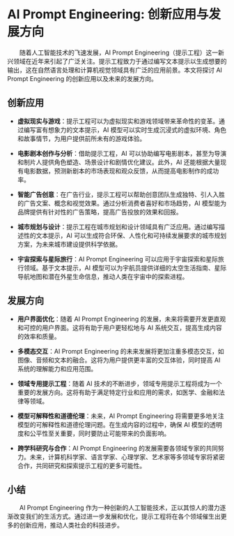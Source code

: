 # AI Prompt Engineering: 创新应用与发展方向<Badge type="tip" text="阅读时长 5-8 分钟" />

&emsp;&emsp;随着人工智能技术的飞速发展，AI Prompt Engineering（提示工程）这一新兴领域在近年来引起了广泛关注。提示工程致力于通过编写文本提示以生成想要的输出，这在自然语言处理和计算机视觉领域具有广泛的应用前景。本文将探讨 AI Prompt Engineering 的创新应用以及未来的发展方向。

## 创新应用

- **虚拟现实与游戏**：提示工程可以为虚拟现实和游戏领域带来革命性的变革。通过编写富有想象力的文本提示，AI 模型可以实时生成沉浸式的虚拟环境、角色和故事情节，为用户提供前所未有的游戏体验。

- **电影剧本创作与分析**：借助提示工程，AI 可以协助编写电影剧本，甚至为导演和制片人提供角色塑造、场景设计和剧情优化建议。此外，AI 还能根据大量现有电影数据，预测新剧本的市场表现和观众反馈，从而提高电影制作的成功率。

- **智能广告创意**：在广告行业，提示工程可以帮助创意团队生成独特、引人入胜的广告文案、概念和视觉效果。通过分析消费者喜好和市场趋势，AI 模型能为品牌提供有针对性的广告策略，提高广告投放的效果和回报。

- **城市规划与设计**：提示工程在城市规划和设计领域具有广泛应用。通过编写描述性的文本提示，AI 可以生成符合环保、人性化和可持续发展要求的城市规划方案，为未来城市建设提供科学依据。

- **宇宙探索与星际旅行**：AI Prompt Engineering 可以应用于宇宙探索和星际旅行领域。基于文本提示，AI 模型可以为宇航员提供详细的太空生活指南、星际导航地图和潜在外星生命信息，推动人类在宇宙中的探索进程。

## 发展方向

- **用户界面优化**：随着 AI Prompt Engineering 的发展，未来将需要开发更直观和可控的用户界面。这将有助于用户更轻松地与 AI 系统交互，提高生成内容的效率和质量。

- **多模态交互**：AI Prompt Engineering 的未来发展将更加注重多模态交互，如图像、音频和文本的融合。这将为用户提供更丰富的交互体验，同时提高 AI 系统的理解能力和应用范围。

- **领域专用提示工程**：随着 AI 技术的不断进步，领域专用提示工程将成为一个重要的发展方向。这将有助于满足特定行业和应用的需求，如医学、金融和法律等领域。

- **模型可解释性和道德伦理**：未来，AI Prompt Engineering 将需要更多地关注模型的可解释性和道德伦理问题。在生成内容的过程中，确保 AI 模型的透明度和公平性至关重要，同时要防止可能带来的负面影响。

- **跨学科研究与合作**：AI Prompt Engineering 的发展需要各领域专家的共同努力。未来，计算机科学家、语言学家、心理学家、艺术家等多领域专家将紧密合作，共同研究和探索提示工程的更多可能性。

## 小结

&emsp;&emsp;AI Prompt Engineering 作为一种创新的人工智能技术，正以其惊人的潜力逐渐改变我们的生活方式。通过进一步发展和优化，提示工程将在各个领域催生出更多的创新应用，推动人类社会的科技进步。

